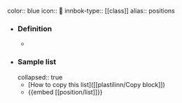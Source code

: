 color:: blue
icon:: 🪪
innbok-type:: [[class]]
alias:: positions

- ### Definition 
  - 
- ### Sample list
  collapsed:: true
  - [How to copy this list]([[plastilinn/Copy block]])
  - {{embed [[position/list]]}}



